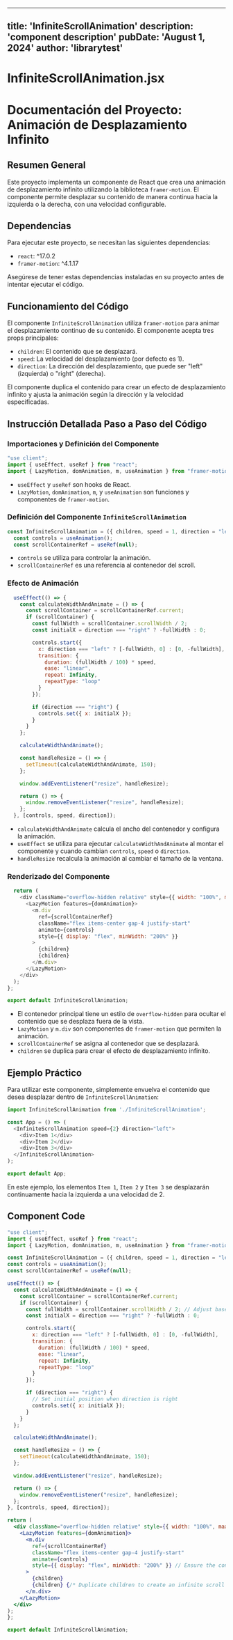---
  title: 'InfiniteScrollAnimation'
  description: 'component description'
  pubDate: 'August 1, 2024'
  author: 'librarytest'
  ---
  
  
  
  # InfiniteScrollAnimation.jsx
  # Documentación del Proyecto: Animación de Desplazamiento Infinito

## Resumen General
Este proyecto implementa un componente de React que crea una animación de desplazamiento infinito utilizando la biblioteca `framer-motion`. El componente permite desplazar su contenido de manera continua hacia la izquierda o la derecha, con una velocidad configurable.

## Dependencias
Para ejecutar este proyecto, se necesitan las siguientes dependencias:

- `react`: ^17.0.2
- `framer-motion`: ^4.1.17

Asegúrese de tener estas dependencias instaladas en su proyecto antes de intentar ejecutar el código.

## Funcionamiento del Código
El componente `InfiniteScrollAnimation` utiliza `framer-motion` para animar el desplazamiento continuo de su contenido. El componente acepta tres props principales:

- `children`: El contenido que se desplazará.
- `speed`: La velocidad del desplazamiento (por defecto es 1).
- `direction`: La dirección del desplazamiento, que puede ser "left" (izquierda) o "right" (derecha).

El componente duplica el contenido para crear un efecto de desplazamiento infinito y ajusta la animación según la dirección y la velocidad especificadas.

## Instrucción Detallada Paso a Paso del Código

### Importaciones y Definición del Componente
```javascript
"use client";
import { useEffect, useRef } from "react";
import { LazyMotion, domAnimation, m, useAnimation } from "framer-motion";
```
- `useEffect` y `useRef` son hooks de React.
- `LazyMotion`, `domAnimation`, `m`, y `useAnimation` son funciones y componentes de `framer-motion`.

### Definición del Componente `InfiniteScrollAnimation`
```javascript
const InfiniteScrollAnimation = ({ children, speed = 1, direction = "left" }) => {
  const controls = useAnimation();
  const scrollContainerRef = useRef(null);
```
- `controls` se utiliza para controlar la animación.
- `scrollContainerRef` es una referencia al contenedor del scroll.

### Efecto de Animación
```javascript
  useEffect(() => {
    const calculateWidthAndAnimate = () => {
      const scrollContainer = scrollContainerRef.current;
      if (scrollContainer) {
        const fullWidth = scrollContainer.scrollWidth / 2;
        const initialX = direction === "right" ? -fullWidth : 0;

        controls.start({
          x: direction === "left" ? [-fullWidth, 0] : [0, -fullWidth],
          transition: {
            duration: (fullWidth / 100) * speed,
            ease: "linear",
            repeat: Infinity,
            repeatType: "loop"
          }
        });

        if (direction === "right") {
          controls.set({ x: initialX });
        }
      }
    };

    calculateWidthAndAnimate();

    const handleResize = () => {
      setTimeout(calculateWidthAndAnimate, 150);
    };

    window.addEventListener("resize", handleResize);

    return () => {
      window.removeEventListener("resize", handleResize);
    };
  }, [controls, speed, direction]);
```
- `calculateWidthAndAnimate` calcula el ancho del contenedor y configura la animación.
- `useEffect` se utiliza para ejecutar `calculateWidthAndAnimate` al montar el componente y cuando cambian `controls`, `speed` o `direction`.
- `handleResize` recalcula la animación al cambiar el tamaño de la ventana.

### Renderizado del Componente
```javascript
  return (
    <div className="overflow-hidden relative" style={{ width: "100%", maxWidth: "100vw" }}>
      <LazyMotion features={domAnimation}>
        <m.div
          ref={scrollContainerRef}
          className="flex items-center gap-4 justify-start"
          animate={controls}
          style={{ display: "flex", minWidth: "200%" }}
        >
          {children}
          {children}
        </m.div>
      </LazyMotion>
    </div>
  );
};

export default InfiniteScrollAnimation;
```
- El contenedor principal tiene un estilo de `overflow-hidden` para ocultar el contenido que se desplaza fuera de la vista.
- `LazyMotion` y `m.div` son componentes de `framer-motion` que permiten la animación.
- `scrollContainerRef` se asigna al contenedor que se desplazará.
- `children` se duplica para crear el efecto de desplazamiento infinito.

## Ejemplo Práctico
Para utilizar este componente, simplemente envuelva el contenido que desea desplazar dentro de `InfiniteScrollAnimation`:

```javascript
import InfiniteScrollAnimation from './InfiniteScrollAnimation';

const App = () => (
  <InfiniteScrollAnimation speed={2} direction="left">
    <div>Item 1</div>
    <div>Item 2</div>
    <div>Item 3</div>
  </InfiniteScrollAnimation>
);

export default App;
```
En este ejemplo, los elementos `Item 1`, `Item 2` y `Item 3` se desplazarán continuamente hacia la izquierda a una velocidad de 2.
  
  ## Component Code
  ```jsx
  "use client";
import { useEffect, useRef } from "react";
import { LazyMotion, domAnimation, m, useAnimation } from "framer-motion";

const InfiniteScrollAnimation = ({ children, speed = 1, direction = "left" }) => {
  const controls = useAnimation();
  const scrollContainerRef = useRef(null);

  useEffect(() => {
    const calculateWidthAndAnimate = () => {
      const scrollContainer = scrollContainerRef.current;
      if (scrollContainer) {
        const fullWidth = scrollContainer.scrollWidth / 2; // Adjust based on content duplication
        const initialX = direction === "right" ? -fullWidth : 0;

        controls.start({
          x: direction === "left" ? [-fullWidth, 0] : [0, -fullWidth],
          transition: {
            duration: (fullWidth / 100) * speed,
            ease: "linear",
            repeat: Infinity,
            repeatType: "loop"
          }
        });

        if (direction === "right") {
          // Set initial position when direction is right
          controls.set({ x: initialX });
        }
      }
    };

    calculateWidthAndAnimate();

    const handleResize = () => {
      setTimeout(calculateWidthAndAnimate, 150);
    };

    window.addEventListener("resize", handleResize);

    return () => {
      window.removeEventListener("resize", handleResize);
    };
  }, [controls, speed, direction]);

  return (
    <div className="overflow-hidden relative" style={{ width: "100%", maxWidth: "100vw" }}>
      <LazyMotion features={domAnimation}>
        <m.div
          ref={scrollContainerRef}
          className="flex items-center gap-4 justify-start"
          animate={controls}
          style={{ display: "flex", minWidth: "200%" }} // Ensure the container is always wider
        >
          {children}
          {children} {/* Duplicate children to create an infinite scroll effect */}
        </m.div>
      </LazyMotion>
    </div>
  );
};

export default InfiniteScrollAnimation;
  ```
  